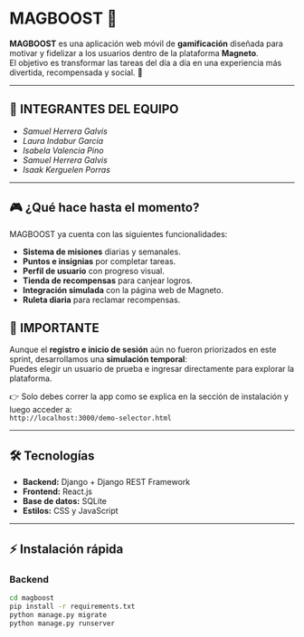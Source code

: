 # MAGBOOST 🧲

**MAGBOOST** es una aplicación web móvil de **gamificación** diseñada para motivar y fidelizar a los usuarios dentro de la plataforma **Magneto**.  
El objetivo es transformar las tareas del día a día en una experiencia más divertida, recompensada y social. 🚀  

---

## 👥 INTEGRANTES DEL EQUIPO
- *Samuel Herrera Galvis*  
- *Laura Indabur García*  
- *Isabela Valencia Pino*  
- *Samuel Herrera Galvis*  
- *Isaak Kerguelen Porras*  

---

## 🎮 ¿Qué hace hasta el momento?
MAGBOOST ya cuenta con las siguientes funcionalidades:  
- **Sistema de misiones** diarias y semanales.  
- **Puntos e insignias** por completar tareas.  
- **Perfil de usuario** con progreso visual.  
- **Tienda de recompensas** para canjear logros.  
- **Integración simulada** con la página web de Magneto.
-  **Ruleta diaria** para reclamar recompensas.
  
 ## 🚨 IMPORTANTE  
 
Aunque el **registro e inicio de sesión** aún no fueron priorizados en este sprint, desarrollamos una **simulación temporal**:  
Puedes elegir un usuario de prueba e ingresar directamente para explorar la plataforma.  

👉 Solo debes correr la app como se explica en la sección de instalación y luego acceder a:  
`http://localhost:3000/demo-selector.html`

---

## 🛠️ Tecnologías
- **Backend:** Django + Django REST Framework  
- **Frontend:** React.js  
- **Base de datos:** SQLite  
- **Estilos:** CSS y JavaScript  

---

## ⚡ Instalación rápida

### Backend
```bash
cd magboost
pip install -r requirements.txt
python manage.py migrate
python manage.py runserver
